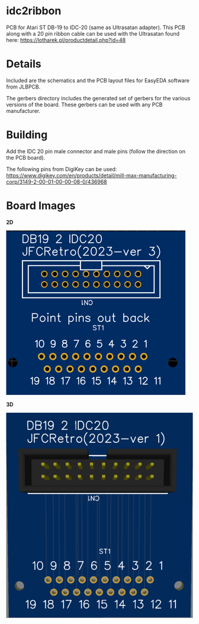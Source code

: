 # idc2ribbon
PCB for Atari ST DB-19 to IDC-20 (same as Ultrasatan adapter).  This PCB along with a 20 pin ribbon cable can be used with the Ultrasatan found here:
  https://lotharek.pl/productdetail.php?id=48

# Details
Included are the schematics and the PCB layout files for EasyEDA software from JLBPCB.

The gerbers directory includes the generated set of gerbers for the various versions of the board.  These gerbers can be used with any PCB manufacturer.


# Building
Add the IDC 20 pin male connector and male pins (follow the direction on the PCB board).

The following pins from DigiKey can be used:
  https://www.digikey.com/en/products/detail/mill-max-manufacturing-corp/3149-2-00-01-00-00-08-0/436968

# Board Images

**2D**

![idc20 2d_image](images/idc2ribbon.png)

**3D**

![idc20_image](images/idc2ribbon-3d.png)
 


  

